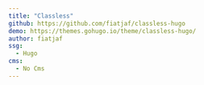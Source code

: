 ```yaml
---
title: "Classless"
github: https://github.com/fiatjaf/classless-hugo
demo: https://themes.gohugo.io/theme/classless-hugo/
author: fiatjaf
ssg:
  - Hugo
cms:
  - No Cms
---
```

